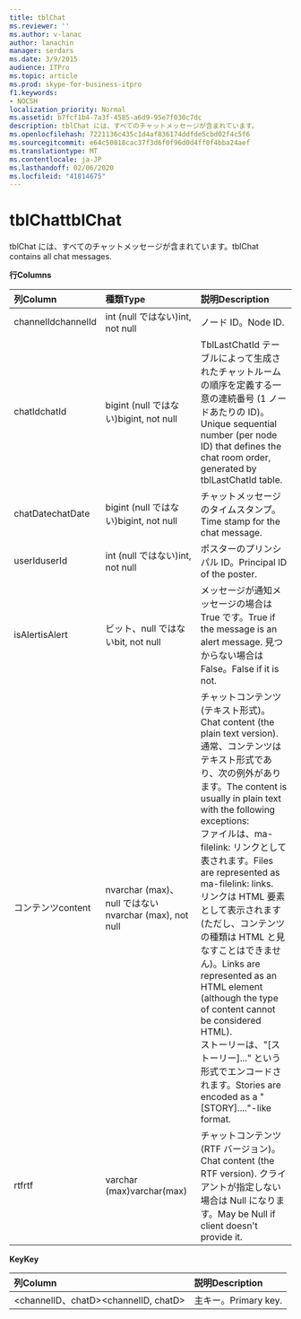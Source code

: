 ```yaml
---
title: tblChat
ms.reviewer: ''
ms.author: v-lanac
author: lanachin
manager: serdars
ms.date: 3/9/2015
audience: ITPro
ms.topic: article
ms.prod: skype-for-business-itpro
f1.keywords:
- NOCSH
localization_priority: Normal
ms.assetid: b7fcf1b4-7a3f-4585-a6d9-95e7f030c7dc
description: tblChat には、すべてのチャットメッセージが含まれています。
ms.openlocfilehash: 7221136c435c1d4af836174ddfde5cbd02f4c5f6
ms.sourcegitcommit: e64c50818cac37f3d6f0f96d0d4ff0f4bba24aef
ms.translationtype: MT
ms.contentlocale: ja-JP
ms.lasthandoff: 02/06/2020
ms.locfileid: "41814675"
---
```

# <a name="tblchat"></a><span data-ttu-id="908b1-103">tblChat</span><span class="sxs-lookup"><span data-stu-id="908b1-103">tblChat</span></span>
 
<span data-ttu-id="908b1-104">tblChat には、すべてのチャットメッセージが含まれています。</span><span class="sxs-lookup"><span data-stu-id="908b1-104">tblChat contains all chat messages.</span></span>
  
<span data-ttu-id="908b1-105">**行**</span><span class="sxs-lookup"><span data-stu-id="908b1-105">**Columns**</span></span>

|<span data-ttu-id="908b1-106">**列**</span><span class="sxs-lookup"><span data-stu-id="908b1-106">**Column**</span></span>|<span data-ttu-id="908b1-107">**種類**</span><span class="sxs-lookup"><span data-stu-id="908b1-107">**Type**</span></span>|<span data-ttu-id="908b1-108">**説明**</span><span class="sxs-lookup"><span data-stu-id="908b1-108">**Description**</span></span>|
|:-----|:-----|:-----|
|<span data-ttu-id="908b1-109">channelId</span><span class="sxs-lookup"><span data-stu-id="908b1-109">channelId</span></span>  <br/> |<span data-ttu-id="908b1-110">int (null ではない)</span><span class="sxs-lookup"><span data-stu-id="908b1-110">int, not null</span></span>  <br/> |<span data-ttu-id="908b1-111">ノード ID。</span><span class="sxs-lookup"><span data-stu-id="908b1-111">Node ID.</span></span>  <br/> |
|<span data-ttu-id="908b1-112">chatId</span><span class="sxs-lookup"><span data-stu-id="908b1-112">chatId</span></span>  <br/> |<span data-ttu-id="908b1-113">bigint (null ではない)</span><span class="sxs-lookup"><span data-stu-id="908b1-113">bigint, not null</span></span>  <br/> |<span data-ttu-id="908b1-114">TblLastChatId テーブルによって生成されたチャットルームの順序を定義する一意の連続番号 (1 ノードあたりの ID)。</span><span class="sxs-lookup"><span data-stu-id="908b1-114">Unique sequential number (per node ID) that defines the chat room order, generated by tblLastChatId table.</span></span>  <br/> |
|<span data-ttu-id="908b1-115">chatDate</span><span class="sxs-lookup"><span data-stu-id="908b1-115">chatDate</span></span>  <br/> |<span data-ttu-id="908b1-116">bigint (null ではない)</span><span class="sxs-lookup"><span data-stu-id="908b1-116">bigint, not null</span></span>  <br/> |<span data-ttu-id="908b1-117">チャットメッセージのタイムスタンプ。</span><span class="sxs-lookup"><span data-stu-id="908b1-117">Time stamp for the chat message.</span></span>  <br/> |
|<span data-ttu-id="908b1-118">userId</span><span class="sxs-lookup"><span data-stu-id="908b1-118">userId</span></span>  <br/> |<span data-ttu-id="908b1-119">int (null ではない)</span><span class="sxs-lookup"><span data-stu-id="908b1-119">int, not null</span></span>  <br/> |<span data-ttu-id="908b1-120">ポスターのプリンシパル ID。</span><span class="sxs-lookup"><span data-stu-id="908b1-120">Principal ID of the poster.</span></span>  <br/> |
|<span data-ttu-id="908b1-121">isAlert</span><span class="sxs-lookup"><span data-stu-id="908b1-121">isAlert</span></span>  <br/> |<span data-ttu-id="908b1-122">ビット、null ではない</span><span class="sxs-lookup"><span data-stu-id="908b1-122">bit, not null</span></span>  <br/> |<span data-ttu-id="908b1-123">メッセージが通知メッセージの場合は True です。</span><span class="sxs-lookup"><span data-stu-id="908b1-123">True if the message is an alert message.</span></span> <span data-ttu-id="908b1-124">見つからない場合は False。</span><span class="sxs-lookup"><span data-stu-id="908b1-124">False if it is not.</span></span>  <br/> |
|<span data-ttu-id="908b1-125">コンテンツ</span><span class="sxs-lookup"><span data-stu-id="908b1-125">content</span></span>  <br/> |<span data-ttu-id="908b1-126">nvarchar (max)、null ではない</span><span class="sxs-lookup"><span data-stu-id="908b1-126">nvarchar (max), not null</span></span>  <br/> | <span data-ttu-id="908b1-127">チャットコンテンツ (テキスト形式)。</span><span class="sxs-lookup"><span data-stu-id="908b1-127">Chat content (the plain text version).</span></span> <span data-ttu-id="908b1-128">通常、コンテンツはテキスト形式であり、次の例外があります。</span><span class="sxs-lookup"><span data-stu-id="908b1-128">The content is usually in plain text with the following exceptions:</span></span> <br/>  <span data-ttu-id="908b1-129">ファイルは、ma-filelink: リンクとして表されます。</span><span class="sxs-lookup"><span data-stu-id="908b1-129">Files are represented as ma-filelink: links.</span></span> <br/>  <span data-ttu-id="908b1-130">リンクは HTML 要素として表示されます (ただし、コンテンツの種類は HTML と見なすことはできません)。</span><span class="sxs-lookup"><span data-stu-id="908b1-130">Links are represented as an HTML element (although the type of content cannot be considered HTML).</span></span> <br/>  <span data-ttu-id="908b1-131">ストーリーは、"[ストーリー]..." という形式でエンコードされます。</span><span class="sxs-lookup"><span data-stu-id="908b1-131">Stories are encoded as a "[STORY]...."-like format.</span></span> <br/> |
|<span data-ttu-id="908b1-132">rtf</span><span class="sxs-lookup"><span data-stu-id="908b1-132">rtf</span></span>  <br/> |<span data-ttu-id="908b1-133">varchar (max)</span><span class="sxs-lookup"><span data-stu-id="908b1-133">varchar(max)</span></span>  <br/> |<span data-ttu-id="908b1-134">チャットコンテンツ (RTF バージョン)。</span><span class="sxs-lookup"><span data-stu-id="908b1-134">Chat content (the RTF version).</span></span> <span data-ttu-id="908b1-135">クライアントが指定しない場合は Null になります。</span><span class="sxs-lookup"><span data-stu-id="908b1-135">May be Null if client doesn't provide it.</span></span>  <br/> |
   
<span data-ttu-id="908b1-136">**Key**</span><span class="sxs-lookup"><span data-stu-id="908b1-136">**Key**</span></span>

|<span data-ttu-id="908b1-137">**列**</span><span class="sxs-lookup"><span data-stu-id="908b1-137">**Column**</span></span>|<span data-ttu-id="908b1-138">**説明**</span><span class="sxs-lookup"><span data-stu-id="908b1-138">**Description**</span></span>|
|:-----|:-----|
|<span data-ttu-id="908b1-139">\<channelID、chatD\></span><span class="sxs-lookup"><span data-stu-id="908b1-139">\<channelID, chatD\></span></span>  <br/> |<span data-ttu-id="908b1-140">主キー。</span><span class="sxs-lookup"><span data-stu-id="908b1-140">Primary key.</span></span>  <br/> |
   

